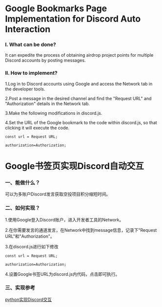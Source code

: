 # Google Bookmarks Page Implementation for Discord Auto Interaction

### I. What can be done?

It can expedite the process of obtaining airdrop project points for multiple Discord accounts by posting messages.

### II. How to implement?

1.Log in to Discord accounts using Google and access the Network tab in the developer tools.

2.Post a message in the desired channel and find the "Request URL" and "Authorization" details in the Network tab.

3.Make the following modifications in discord.js.

4.Set the URL of the Google bookmark to the code within discord.js, so that clicking it will execute the code.

```
const url = Request URL;
```

```
authorization=Authorization;
```



# Google书签页实现Discord自动交互

### 一、能做什么？

可以为多账户Discord发言获取空投项目积分缩短时间。

### 二、如何实现？

1.使用Google登入Discord账户，进入开发者工具的Network。

2.在你需要发言的通道发言，在Network中找到message信息，记录下"Request URL"和"Authorization"。

3.在discord.js进行如下修改

```
const url = Request URL;
```

```
authorization=Authorization;
```

4.设置Google书签URL为discord.js内代码，点击即可执行。

### 三、实现参考

[python实现Discord交互](https://foresightnews.pro/article/detail/15620)

